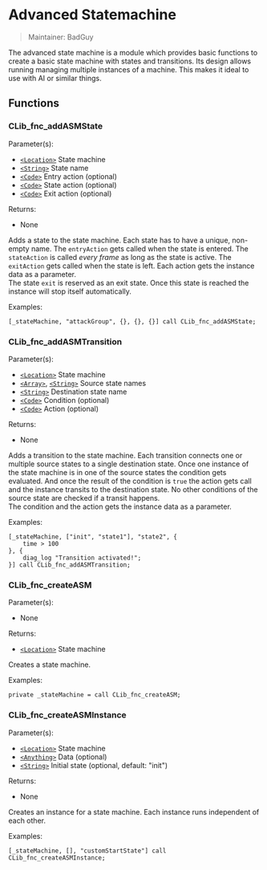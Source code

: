 # Advanced Statemachine

> Maintainer: BadGuy

The advanced state machine is a module which provides basic functions to create a basic state machine with states and transitions.
Its design allows running managing multiple instances of a machine. This makes it ideal to use with AI or similar things.

## Functions
### CLib_fnc_addASMState

Parameter(s):
* [`<Location>`] State machine
* [`<String>`] State name
* [`<Code>`] Entry action (optional)
* [`<Code>`] State action (optional)
* [`<Code>`] Exit action (optional)

Returns:
* None

Adds a state to the state machine. Each state has to have a unique, non-empty name.
The `entryAction` gets called when the state is entered. The `stateAction` is called *every frame*  as long as the state is active.
The `exitAction` gets called when the state is left. Each action gets the instance data as a parameter.  
The state `exit` is reserved as an exit state. Once this state is reached the instance will stop itself automatically.

Examples:

```sqf
[_stateMachine, "attackGroup", {}, {}, {}] call CLib_fnc_addASMState;
```

### CLib_fnc_addASMTransition

Parameter(s):
* [`<Location>`] State machine
* [`<Array>`], [`<String>`] Source state names
* [`<String>`] Destination state name
* [`<Code>`] Condition (optional)
* [`<Code>`] Action (optional)

Returns:
* None

Adds a transition to the state machine. Each transition connects one or multiple source states to a single destination state.
Once one instance of the state machine is in one of the source states the condition gets evaluated.
And once the result of the condition is `true` the action gets call and the instance transits to the destination state.
No other conditions of the source state are checked if a transit happens.  
The condition and the action gets the instance data as a parameter.

Examples:

```sqf
[_stateMachine, ["init", "state1"], "state2", {
    time > 100
}, {
    diag_log "Transition activated!";
}] call CLib_fnc_addASMTransition;
```

### CLib_fnc_createASM

Parameter(s):
* None

Returns:
* [`<Location>`] State machine

Creates a state machine.

Examples:

```sqf
private _stateMachine = call CLib_fnc_createASM;
```

### CLib_fnc_createASMInstance

Parameter(s):
* [`<Location>`] State machine
* [`<Anything>`] Data (optional)
* [`<String>`] Initial state (optional, default: "init")

Returns:
* None

Creates an instance for a state machine.
Each instance runs independent of each other.  

Examples:

```sqf
[_stateMachine, [], "customStartState"] call CLib_fnc_createASMInstance;
```

[`<Control>`]: https://community.bistudio.com/wiki/Control
[`<Anything>`]: https://community.bistudio.com/wiki/Anything
[`<Config>`]: https://community.bistudio.com/wiki/Config
[`<Object>`]: https://community.bistudio.com/wiki/Object
[`<String>`]: https://community.bistudio.com/wiki/String
[`<Number>`]: https://community.bistudio.com/wiki/Number
[`<Array>`]: https://community.bistudio.com/wiki/Array
[`<Position>`]: https://community.bistudio.com/wiki/Position
[`<Color>`]: https://community.bistudio.com/wiki/Color
[`<Boolean>`]: https://community.bistudio.com/wiki/Boolean
[`<Code>`]: https://community.bistudio.com/wiki/Code
[`<Group>`]: https://community.bistudio.com/wiki/Group
[`<Location>`]: https://community.bistudio.com/wiki/Location
[`<Structured Text>`]: https://community.bistudio.com/wiki/Structured_Text
[`<Waypoint>`]: https://community.bistudio.com/wiki/Waypoint
[`<Task>`]: https://community.bistudio.com/wiki/Task
